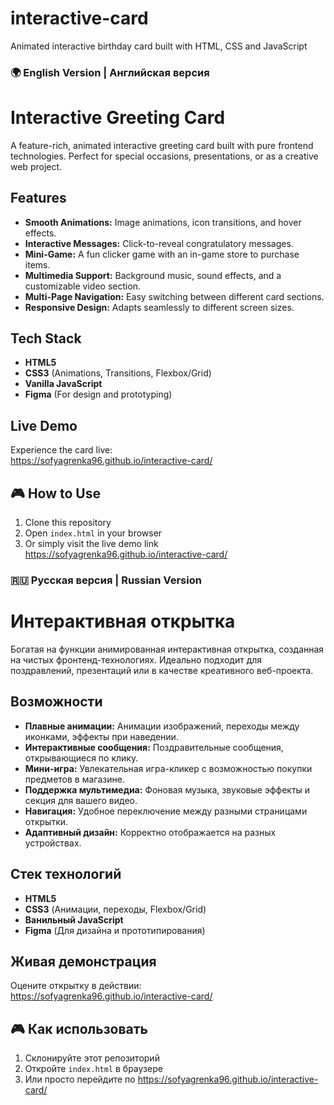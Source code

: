 # interactive-card
Animated interactive birthday card built with HTML, CSS and JavaScript

### 🌍 English Version | Английская версия
# Interactive Greeting Card 

A feature-rich, animated interactive greeting card built with pure frontend technologies. Perfect for special occasions, presentations, or as a creative web project.

## Features

- **Smooth Animations:** Image animations, icon transitions, and hover effects.
- **Interactive Messages:** Click-to-reveal congratulatory messages.
- **Mini-Game:** A fun clicker game with an in-game store to purchase items.
- **Multimedia Support:** Background music, sound effects, and a customizable video section.
- **Multi-Page Navigation:** Easy switching between different card sections.
- **Responsive Design:** Adapts seamlessly to different screen sizes.

## Tech Stack

- **HTML5**
- **CSS3** (Animations, Transitions, Flexbox/Grid)
- **Vanilla JavaScript**
- **Figma** (For design and prototyping)

## Live Demo

Experience the card live:  
https://sofyagrenka96.github.io/interactive-card/

## 🎮 How to Use

1. Clone this repository
2. Open `index.html` in your browser
3. Or simply visit the live demo link https://sofyagrenka96.github.io/interactive-card/


### 🇷🇺 Русская версия | Russian Version
# Интерактивная открытка 

Богатая на функции анимированная интерактивная открытка, созданная на чистых фронтенд-технологиях. Идеально подходит для поздравлений, презентаций или в качестве креативного веб-проекта.

## Возможности

- **Плавные анимации:** Анимации изображений, переходы между иконками, эффекты при наведении.
- **Интерактивные сообщения:** Поздравительные сообщения, открывающиеся по клику.
- **Мини-игра:** Увлекательная игра-кликер с возможностью покупки предметов в магазине.
- **Поддержка мультимедиа:** Фоновая музыка, звуковые эффекты и секция для вашего видео.
- **Навигация:** Удобное переключение между разными страницами открытки.
- **Адаптивный дизайн:** Корректно отображается на разных устройствах.

## Стек технологий

- **HTML5**
- **CSS3** (Анимации, переходы, Flexbox/Grid)
- **Ванильный JavaScript**
- **Figma** (Для дизайна и прототипирования)

## Живая демонстрация

Оцените открытку в действии:  
https://sofyagrenka96.github.io/interactive-card/

## 🎮 Как использовать

1. Склонируйте этот репозиторий
2. Откройте `index.html` в браузере
3. Или просто перейдите по https://sofyagrenka96.github.io/interactive-card/
